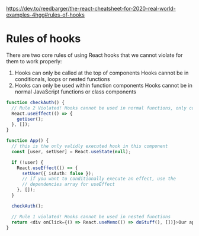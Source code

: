 https://dev.to/reedbarger/the-react-cheatsheet-for-2020-real-world-examples-4hgg#rules-of-hooks

# Rules of hooks

There are two core rules of using React hooks that we cannot violate for them to work properly:

1. Hooks can only be called at the top of components
   Hooks cannot be in conditionals, loops or nested functions
2. Hooks can only be used within function components
   Hooks cannot be in normal JavaScript functions or class components

```ts
function checkAuth() {
  // Rule 2 Violated! Hooks cannot be used in normal functions, only components
  React.useEffect(() => {
    getUser();
  }, []);
}

function App() {
  // this is the only validly executed hook in this component
  const [user, setUser] = React.useState(null);

  if (!user) {
    React.useEffect(() => {
      setUser({ isAuth: false });
      // if you want to conditionally execute an effect, use the
      // dependencies array for useEffect
    }, []);
  }

  checkAuth();

  // Rule 1 violated! Hooks cannot be used in nested functions
  return <div onClick={() => React.useMemo(() => doStuff(), [])}>Our app</div>;
}
```
